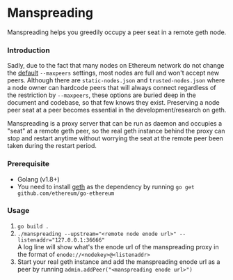 # Manspreading
Manspreading helps you greedily occupy a peer seat in a remote geth node. 

### Introduction
Sadly, due to the fact that many nodes on Ethereum network do not change the [default](https://github.com/ethereum/go-ethereum/wiki/Command-Line-Options) `--maxpeers` settings, most nodes are full and won't accept new peers. 
Although there are `static-nodes.json` and `trusted-nodes.json` where a node owner can hardcode peers that will always connect regardless of the restriction by `--maxpeers`, these options are buried deep in the document and codebase, so that few knows they exist.
Preserving a node peer seat at a peer becomes essential in the development/research on geth.  

Manspreading is a proxy server that can be run as daemon and occupies a "seat" at a remote geth peer, so the real geth instance behind the proxy can stop and restart anytime without worrying the seat at the remote peer been taken during the restart period.

### Prerequisite
- Golang (v1.8+)
- You need to install [geth](https://github.com/ethereum/go-ethereum/) as the dependency by running `go get github.com/ethereum/go-ethereum`     

### Usage
1. `go build .`
2. `./manspreading --upstream="<remote node enode url>" --listenaddr="127.0.0.1:36666"`  
    A log line will show what's the enode url of the manspreading proxy in the format of `enode://<nodekey>@<listenaddr>`
3. Start your real geth instance and add the manspreading enode url as a peer by running `admin.addPeer("<manspreading enode url>")`

